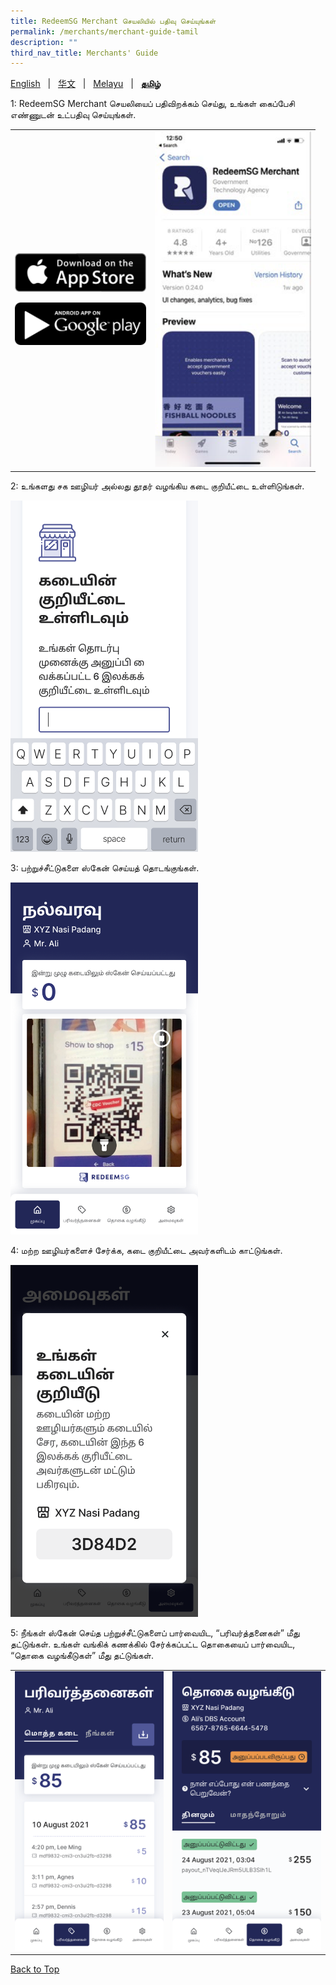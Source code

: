 ```yaml
---
title: RedeemSG Merchant செயலியில் பதிவு செய்யுங்கள்
permalink: /merchants/merchant-guide-tamil
description: ""
third_nav_title: Merchants' Guide
---
```

<span id="cdcv_page_top"></span>
[English](merchant-guide-english) &nbsp;&nbsp;&#124;&nbsp;&nbsp; [华文](merchant-guide-chinese)  &nbsp;&nbsp;&#124;&nbsp;&nbsp; [Melayu](merchant-guide-malay) &nbsp;&nbsp;&#124;&nbsp;&nbsp; **[தமிழ்](merchant-guide-tamil)**

<style>
a.bp-button {
	height: 6em !important;
	white-space:pre-line !important;
}
</style>

<p>1: RedeemSG Merchant செயலியைப் பதிவிறக்கம் செய்து, உங்கள் கைப்பேசி எண்ணுடன் உட்பதிவு செய்யுங்கள்.</p>

<table border="0" cellspacing="0" cellpadding="0">
<tbody>
<tr>
<td><p><a href="https://apps.apple.com/sg/app/redeemsg/id1512326240" target="blank"> <img src="/images/merchants/merchants-infographics/download-app-store.png" alt="Download RedeemSG Merchant Mobile App from App Store" style="width:210px !important;" /></a></p>

<p><a href="https://play.google.com/store/apps/details?id=sg.gov.redeem" target="blank"> <img src="/images/merchants/merchants-infographics/download-google-play.png" alt="Download RedeemSG Merchant Mobile App from Google Play" style="width:210px !important;" /></a></p>
	
</td>

<td><img src="/images/merchants/merchants-infographics/english/download_app.png" style="width:250px !important;" alt="Download RedeemSG Merchant App"/> </td>
</tr>

</tbody>
</table>


<p>2: உங்களது சக ஊழியர் அல்லது தூதர் வழங்கிய கடை குறியீட்டை உள்ளிடுங்கள். </p>

<p><img src="/images/merchants/merchants-infographics/tamil/10%20Shop%20c.png" style="width:300px !important;" alt="Enter shop code screen"/> </p>


<p>3: பற்றுச்சீட்டுகளை ஸ்கேன் செய்யத் தொடங்குங்கள். </p>
<p><img src="/images/merchants/merchants-infographics/tamil/1%20Home%20start%20.png" style="width:300px !important;" alt="Scan voucher screen"/> </p>


<p>4: மற்ற ஊழியர்களைச் சேர்க்க, கடை குறியீட்டை அவர்களிடம் காட்டுங்கள். </p>
 
<p><img src="/images/merchants/merchants-infographics/tamil/2%20Show%20shop%20code.png" style="width:300px !important;" alt="Shop code screen"/> </p>


<p>5: நீங்கள் ஸ்கேன் செய்த பற்றுச்சீட்டுகளைப் பார்வையிட, “பரிவர்த்தனைகள்” மீது தட்டுங்கள். உங்கள் வங்கிக் கணக்கில் சேர்க்கப்பட்ட தொகையைப் பார்வையிட, “தொகை வழங்கீடுகள்” மீது தட்டுங்கள். </p>

<table border="0" cellspacing="0" cellpadding="0">
<tbody>
<tr>
<td><img src="/images/merchants/merchants-infographics/tamil/2%20Transactions%20entire%20shop.png" style="width:250px !important;" alt="Transactions screen"/> </td>
<td><img src="/images/merchants/merchants-infographics/tamil/1%20Payouts%20daily.png" style="width:250px !important;" alt="Payouts screen"/> </td>
</tr>
</tbody>
</table>
<a href="#cdcv_page_top">Back to Top</a>